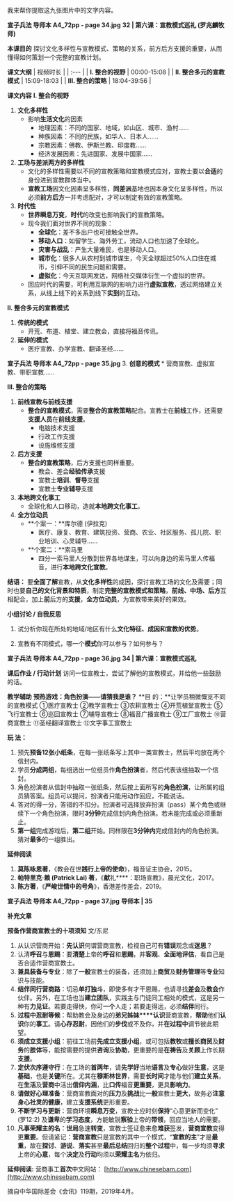 我来帮你提取这九张图片中的文字内容。

**宣子兵法 导师本 A4\_72pp - page 34.jpg**
**32 | 第六课：宣教模式巡礼 (罗兆麟牧师)**

**本课目的**
探讨文化多样性与宣教模式、策略的关系，前方后方支援的重要，从而懂得如何策划一个完整的宣教计划。

**课文大纲**
| 视频时长 |
| :--- |
| **I. 整合的视野** | 00:00-15:08 |
| **II. 整合多元的宣教模式** | 15:09-18:03 |
| **III. 整合的策略** | 18:04-39:56 |

**课文内容**
**I. 整合的视野**

1.  **文化多样性**
      * 影响**生活文化**的因素
          * 地理因素：不同的国家、地域，如山区、城市、渔村......
          * 种族因素：不同的民族，如华人、日本人......
          * 宗教因素：佛教、伊斯兰教、印度教......
          * 经济发展因素：先进国家、发展中国家......
2.  **工场与差派两方的多样性**
      * 文化的多样性需要以不同的宣教策略和宣教模式应对，宣教士要以**合适**的身份进到宣教群体当中。
      * **宣教工场**因文化因素呈多样性，**同差派**基地也因本身文化呈多样性，所以必须**前方后方**一并考虑配对，才可以制定有效的宣教策略。
3.  **时代性**
      * **世界瞬息万变**，**时代**的改变也影响我们的宣教策略。
      * 现今我们面对世界不同的现象：
          * **全球化**：差不多出户也可接触全世界。
          * **移动人口**：如留学生、海外劳工，流动人口也加速了全球化。
          * **灾害与战乱**：产生大量难民，也是移动人口。
          * **城市化**：很多人从农村到城市谋生，今天全球超过50%人口住在城市，引伸不同的民生问题和需要。
          * **虚拟化**：今天互联网发达，网络社交媒体衍生一个虚拟的世界。
      * 回应时代的需要，可利用互联网的影响力进行**虚拟宣教**，透过网络建立关系，从线上线下的关系到线下**实到**的互动。

**II. 整合多元的宣教模式**

1.  **传统的模式**
      * 开荒、布道、植堂、建立教会，直接将福音传讯。
2.  **延伸的模式**
      * 医疗宣教、办学宣教、翻译圣经......

**宣子兵法 导师本 A4\_72pp - page 35.jpg**
3\. **创意的模式**
\* 营商宣教、虚拟宣教、带职宣教......

**III. 整合的策略**

1.  **前线宣教与前线支援**
      * **整合的宣教模式**，需要**整合的宣教策略**配合。宣教士在**前线**工作，还需要**支援人员**在**前线支援**。
          * 电脑技术支援
          * 行政工作支援
          * 设施维修支援
2.  **后方支援**
      * **整合的宣教策略**，后方支援也同样重要。
          * 教会、差会**经验传承**支援
          * 宣教士**培训**、**督导**支援
          * 宣教士**专业辅导**支援
3.  **本地跨文化事工**
      * 全球化和人口移动，造就**本地跨文化事工**。
4.  **全方位动员**
      * \*\*个案一：\*\*库尔德 (伊拉克)
          * 医疗、康复、教育、建筑投资、营商、农业、社区服务、孤儿院、职业培训、心灵辅导......
      * \*\*个案二：\*\*索马里
          * 四分一索马里人分散到世界各地谋生，可以向身边的索马里人传福音，进行**本地跨文化宣教**。

**结语：**
要**全面了解**宣教，从**文化多样性**的成因，探讨宣教工场的文化及需要；同时也要**自己的文化背景和特质**，制定**完整的宣教模式和策略**，**前线、中场、后方**互相配合，加上**前**后方的**支援**，**全方位动员**，为宣教带来美好的果效。

**小组讨论 / 自我反思**

1.  试分析你现在所处的地域/地区有什么**文化特征、成因和宣教的优势**。

2.  宣教有不同模式，哪一个**模式**你可以参与？如何参与？

**宣子兵法 导师本 A4\_72pp - page 36.jpg**
**34 | 第六课：宣教模式巡礼**

**课后作业 / 行动计划**
访问一位宣教士，尝试了解他的宣教模式，并给他一些鼓励的话。

**教学辅助**
**预热游戏：角色扮演——请猜我是谁？**
\*\*目 的：\*\*让学员稍微慨览不同的宣教模式
①医疗宣教士 ②教学宣教士 ③农耕宣教士 ④开荒植堂宣教士
⑤飞行宣教士 ⑥巡回宣教士 ⑦辅导宣教士 ⑧福音广播宣教士
⑨工厂宣教士 ⑩营商宣教士 ⑪圣经翻译宣教士 ⑫文字事工宣教士

**玩 法：**

1.  预先**预备12张小纸条**，在每一张纸条写上其中一类宣教士，然后平均放在两个信封内。
2.  学员**分成两组**，每组选出一位组员作**角色扮演**者，然后代表该组抽取一个信封。
3.  角色扮演者从信封中抽取一张纸条，然后按上面所写的**角色扮演**，让所属的组员猜答案。组员可以提问，扮演者只能用动作回应，不能说话。
4.  答对的得一分，答错的不扣分。扮演者可选择放弃扮演（pass）某个角色或继续下一个角色扮演，限时**3分钟**完成信封内角色扮演。若未能完成或必须重新止。
5.  **第一组**完成游戏后，**第二组**开始。同样限在**3分钟内**完成信封内的角色扮演。猜对**最多**的一组胜出。

**延伸阅读**

1.  **莫陈咏恩著**，《教会在世**践行上帝的使命**》，福音证主协会，2015。
2.  **帕特里克·赖 (Patrick Lai) 著**，《**献**礼\*\*\*\*：职场宣教》，晨光文化，2017。
3.  **陈方著**，《**严峻世情中的号角**》，香港差传差会，2019。

**宣子兵法 导师本 A4\_72pp - page 37.jpg**
**导师本 | 35**

**补充文章**

**预备作营商宣教士的十项须知**
文/东尼

1.  从认识营商开始：**先认识**何谓营商宣教，检视自己可有**错误**观念或**迷思**？
2.  认清**呼召**与**恩赐**：要**清楚**上帝的**呼召**和**恩赐**，并**客观**、**全面地评估**，看自己是否合适作营商宣教士。
3.  **兼具装备与专业**：除了**一般**宣教士的装备，还须加上**商贸**及**财务管理**等**专业**知识与技能。
4.  **结伴同行营商路**：切忌**单打独斗**，即使多有才干恩赐，也请寻找**差会**及**教会**作伙伴。另外，在工场也当**建立团队**，实践主与门徒同工相处的模式，这是另一种有**力见证**。若要走得快，你可**一个**人走；若要走得远，必须**结伴**同行。
5.  **过程中忍耐等候**：帮助教会及身边的**弟兄姊妹\*\*\*\*认识**营商宣教，**帮助**他们**认识**你的**事工**。请**心存忍耐**，因他们的**步伐**或不及你，并**在过程中**调节彼此期望。
6.  **须成立支援小组**：前往工场前**先成立支援小组**，或可包括**教牧**或**擅长商贸**及**财务**的**肢体**等，能按需要的提供**咨询**及**协助**，更重要的是**在祷告**及**关顾**上作长期**支援**。
7.  **定伏次序遵守行**：在工场的**首两年**，请**先学好**当地**语言**及**专心**做好**生意**，这是**基础**，也是**关键**所在。尤其在**穆斯林世界**，需要**长时间**才能与他们**建立关系**，在**生活**及**营商**中活出**信仰内涵**，比**口传**福音**更重要**，更具**影响力**。
8.  **请做好心理准备**：营商宣教面对的**压力**及**挑战**比**一般**宣教士**更大**，故务必**注意身心社灵的健康**，建立**支援系统**更形重要。
9.  **不断学习与更新**：营商环境**瞬息万变**，宣教士应时刻**保持**“心意更新而变化” (罗12:2) 及**谦卑**的**学习态度**，方能敏锐**察验**上帝的**带领**，回应当地人的需要。
10. **凡事荣耀主的名**：**世局**急速**转变**，宣教士签证愈来愈**难获**签发，**营商宣教**变得更**重要**。但请紧记：**营商宣教**只是宣教的其中一个模式，“**宣教的主**”才是**最重**，故在**探讨**、**游说**、**落实**甚至**最后总结**回归的**整个过程**中，每一步均须**寻求**上帝的**心意**，每个**决定**及**行动**均须以**荣耀主名**为依归。

**延伸阅读:**
营商事工**首次**中文网站：
[http://www.chinesebam.com](http://www.chinesebam.com)

摘自中华国际差会《会讯》119期，2019年4月。
